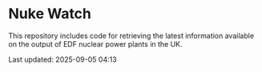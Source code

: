 # Nuke Watch

This repository includes code for retrieving the latest information available on the output of EDF nuclear power plants in the UK.

Last updated: 2025-09-05 04:13